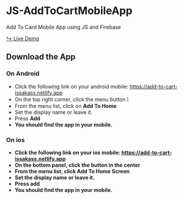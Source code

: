# JS-AddToCartMobileApp
Add To Card Mobile App using JS and Firebase

<a href="https://issakass.github.io/JS-AddToCartMobileApp/">↪ Live Demo </a>

## Download the App
### On Android
- Click the following link on your android mobile: <a href="https://add-to-cart-issakass.netlify.app/">https://add-to-cart-issakass.netlify.app</a>
- On the top right corner, click the menu button <b>⁝</b>
- From the menu list, click on <b>Add To Home</b>
- Set the display name or leave it.
- Press <b>Add</a>
- You should find the app in your mobile.

### On ios
- Click the following link on your ios mobile: <a href="https://add-to-cart-issakass.netlify.app/">https://add-to-cart-issakass.netlify.app</a>
- On the bottom panel, click the button in the center<b></b>
- From the menu list, click <b>Add To Home Screen</b>
- Set the display name or leave it.
- Press <b>add</a>
- You should find the app in your mobile.
